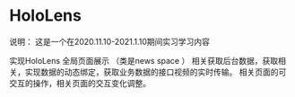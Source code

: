 # HoloLens
说明：
这是一个在2020.11.10-2021.1.10期间实习学习内容

实现HoloLens 全局页面展示 （类是news space ）
相关获取后台数据，获取相关，实现数据的动态绑定，获取业务数据的接口视频的实时传输。
相关页面的可交互的操作，相关页面的交互变化调整。
